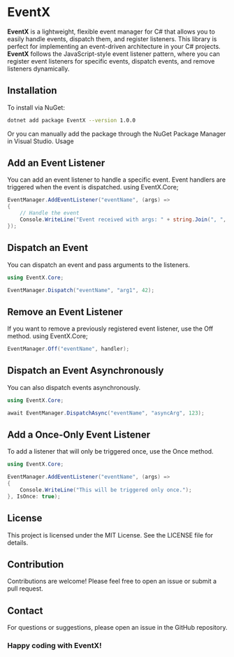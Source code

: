 # EventX

**EventX** is a lightweight, flexible event manager for C# that allows you to easily handle events, dispatch them, and register listeners. This library is perfect for implementing an event-driven architecture in your C# projects.
**EventX** follows the JavaScript-style event listener pattern, where you can register event listeners for specific events, dispatch events, and remove listeners dynamically.

## Installation

To install via NuGet:

```bash
dotnet add package EventX --version 1.0.0
```
Or you can manually add the package through the NuGet Package Manager in Visual Studio.
Usage

## Add an Event Listener
You can add an event listener to handle a specific event. Event handlers are triggered when the event is dispatched.
using EventX.Core;

```C#
EventManager.AddEventListener("eventName", (args) =>
{
    // Handle the event
    Console.WriteLine("Event received with args: " + string.Join(", ", args));
});
```

## Dispatch an Event
You can dispatch an event and pass arguments to the listeners.

```C#
using EventX.Core;

EventManager.Dispatch("eventName", "arg1", 42);
```

## Remove an Event Listener
If you want to remove a previously registered event listener, use the Off method.
using EventX.Core;

```C#
EventManager.Off("eventName", handler);
```

## Dispatch an Event Asynchronously
You can also dispatch events asynchronously.

```C#
using EventX.Core;

await EventManager.DispatchAsync("eventName", "asyncArg", 123);
```

## Add a Once-Only Event Listener
To add a listener that will only be triggered once, use the Once method.

```C#
using EventX.Core;

EventManager.AddEventListener("eventName", (args) =>
{
    Console.WriteLine("This will be triggered only once.");
}, IsOnce: true);
```

## License
This project is licensed under the MIT License. See the LICENSE file for details.

## Contribution
Contributions are welcome! Please feel free to open an issue or submit a pull request.
## Contact
For questions or suggestions, please open an issue in the GitHub repository.

### Happy coding with EventX!

